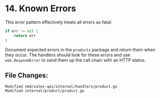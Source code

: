 # 14. Known Errors

This error pattern effectively treats all errors as fatal:

```go
if err != nil {
	return err
}
```

Document expected errors in the `products` package and return them when they
occur. The handlers should look for these errors and use `web.RespondError`
to send them up the call chain with an HTTP status.


## File Changes:

```
Modified cmd/sales-api/internal/handlers/product.go
Modified internal/product/product.go
```
